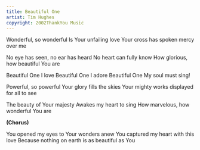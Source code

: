 ```yaml
---
title: Beautiful One
artist: Tim Hughes
copyright: 2002ThankYou Music
---
```


Wonderful, so wonderful
Is Your unfailing love
Your cross has spoken mercy over me

No eye has seen, no ear has heard
No heart can fully know
How glorious, how beautiful You are

Beautiful One I love
Beautiful One I adore
Beautiful One
My soul must sing!

Powerful, so powerful
Your glory fills the skies
Your mighty works displayed for all to see

The beauty of Your majesty
Awakes my heart to sing
How marvelous, how wonderful You are

<strong>(Chorus)</strong>

You opened my eyes to Your wonders anew
You captured my heart with this love
Because nothing on earth is as beautiful as You











